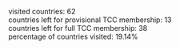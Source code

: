 visited countries: 62<br>
countries left for provisional TCC membership: 13<br>
countries left for full TCC membership: 38<br>
percentage of countries visited: 19.14%<br>
